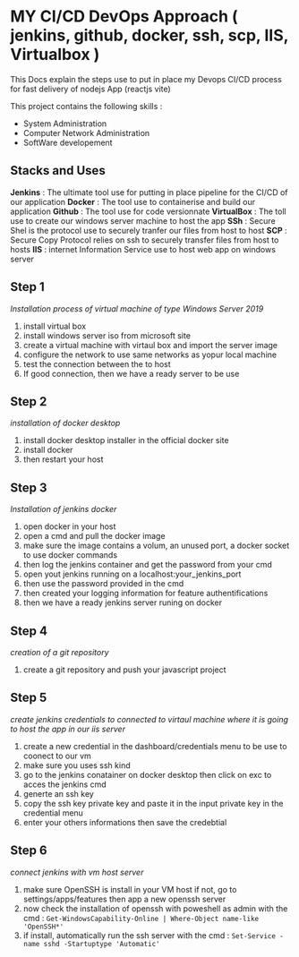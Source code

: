 # MY CI/CD DevOps Approach ( jenkins, github, docker, ssh, scp, IIS, Virtualbox )

This Docs explain the steps use to put in place my Devops CI/CD process for fast delivery of nodejs App (reactjs vite)

This project contains the following skills :
- System Administration
- Computer Network Administration
- SoftWare developement

## Stacks and Uses
**Jenkins** : The ultimate tool use for putting in place pipeline for the CI/CD of our application
**Docker** : The tool use to containerise and build our application
**Github** : The tool use for code versionnate
**VirtualBox** : The toll use to create our windows server machine to host the app
**SSh** : Secure Shel is the protocol use to securely tranfer our files from host to host
**SCP** : Secure Copy Protocol relies on ssh to securely transfer files from host to hosts
**IIS** : internet Information Service use to host web app on windows server

## Step 1
*Installation process of virtual machine of type Windows Server 2019*
1. install virtual box
2. install windows server iso from microsoft site
3. create a virtual machine with virtaul box and import the server image
4. configure the network to use same networks as yopur local machine
5. test the connection between the to host
6. If good connection, then we have a ready server to be use

## Step 2
*installation of docker desktop*
1. install docker desktop installer in the official docker site
2. install docker
3. then restart your host

## Step 3
*Installation of jenkins docker*
1. open docker in your host
2. open a cmd and pull the docker image
3. make sure the image contains a volum, an unused port, a docker socket to use docker commands
4. then log the jenkins container and get the password from your cmd
5. open yout jenkins running on a localhost:your_jenkins_port
6. then use the password provided in the cmd
7. then created your logging information for feature authentifications
8. then we have a ready jenkins server runing on docker

## Step 4
*creation of a git repository*
1. create a git repository and push your javascript project

## Step 5
*create jenkins credentials to connected to virtaul machine where it is going to host the app in our iis server*
1. create a new credential in the dashboard/credentials menu to be use to coonect to our vm
2. make sure you uses ssh kind
3. go to the jenkins conatainer on docker desktop then click on exc to acces the jenkins cmd
4. generte an ssh key
5. copy the ssh key private key and paste it in the input private key in the credential menu
6. enter your others informations then save the credebtial

## Step 6
*connect jenkins with vm host server*
1. make sure OpenSSH is install in your VM host if not, go to settings/apps/features then app a new openssh server
2. now check the installation of openssh with poweshell as admin with the cmd : ```Get-WindowsCapability-Online | Where-Object name-like 'OpenSSH*'```
3. if install, automatically run the ssh server with the cmd : ``` Set-Service -name sshd -Startuptype 'Automatic' ```



